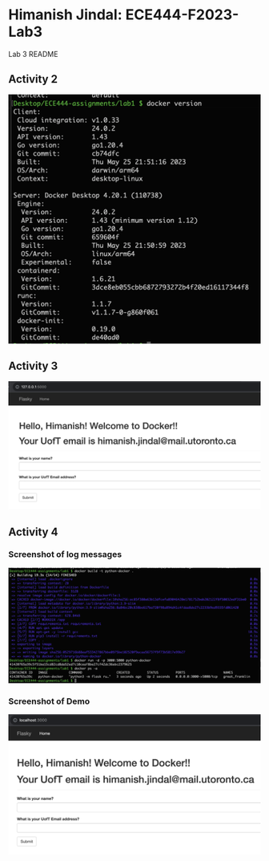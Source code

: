# Himanish Jindal: ECE444-F2023-Lab3
Lab 3 README

## Activity 2
![Alt text](Activity2.png)

## Activity 3
![Alt text](Activity3.png)

## Activity 4 
### Screenshot of log messages
![Alt text](Activity4_logs.png)

### Screenshot of Demo
![Alt text](Activity4_demo.png)
